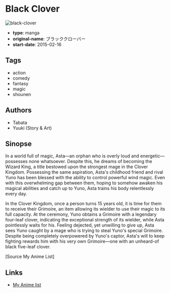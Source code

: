 # Black Clover

![black-clover](https://cdn.myanimelist.net/images/manga/2/166254.jpg)

-   **type**: manga
-   **original-name**: ブラッククローバー
-   **start-date**: 2015-02-16

## Tags

-   action
-   comedy
-   fantasy
-   magic
-   shounen

## Authors

-   Tabata
-   Yuuki (Story & Art)

## Sinopse

In a world full of magic, Asta—an orphan who is overly loud and energetic—possesses none whatsoever. Despite this, he dreams of becoming the Wizard King, a title bestowed upon the strongest mage in the Clover Kingdom. Possessing the same aspiration, Asta's childhood friend and rival Yuno has been blessed with the ability to control powerful wind magic. Even with this overwhelming gap between them, hoping to somehow awaken his magical abilities and catch up to Yuno, Asta trains his body relentlessly every day.

In the Clover Kingdom, once a person turns 15 years old, it is time for them to receive their Grimoire, an item allowing its wielder to use their magic to its full capacity. At the ceremony, Yuno obtains a Grimoire with a legendary four-leaf clover, indicating the exceptional strength of its wielder, while Asta pointlessly waits for his. Feeling dejected, yet unwilling to give up, Asta sees Yuno caught by a mage who is trying to steal Yuno's special Grimoire. Despite being completely overpowered by Yuno's captor, Asta's will to keep fighting rewards him with his very own Grimoire—one with an unheard-of black five-leaf clover.

[Source My Anime List]

## Links

-   [My Anime list](https://myanimelist.net/manga/86337/Black_Clover)
